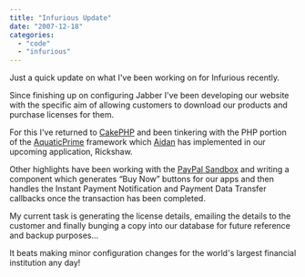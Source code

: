 ```yaml
---
title: "Infurious Update"
date: "2007-12-18"
categories: 
  - "code"
  - "infurious"
---
```


Just a quick update on what I've been working on for Infurious recently.

Since finishing up on configuring Jabber I've been developing our website with the specific aim of allowing customers to download our products and purchase licenses for them.

For this I've returned to [CakePHP](http://cakephp.org/) and been tinkering with the PHP portion of the [AquaticPrime](http://aquaticmac.com/) framework which [Aidan](http://godswearhats.com/) has implemented in our upcoming application, Rickshaw.

Other highlights have been working with the [PayPal Sandbox](https://developer.paypal.com/) and writing a component which generates “Buy Now” buttons for our apps and then handles the Instant Payment Notification and Payment Data Transfer callbacks once the transaction has been completed.

My current task is generating the license details, emailing the details to the customer and finally bunging a copy into our database for future reference and backup purposes...

It beats making minor configuration changes for the world's largest financial institution any day!
